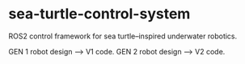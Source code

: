 # sea-turtle-control-system
ROS2 control framework for sea turtle–inspired underwater robotics.

GEN 1 robot design --> V1 code.
GEN 2 robot design --> V2 code.
